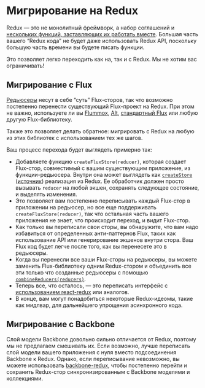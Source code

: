 # Мигрирование на Redux

Redux — это не монолитный фреймворк, а набор соглашений и [нескольких функций, заставляющих их работать вместе](../api/index.md). Большая часть вашего “Redux кода” не будет даже использовать Redux API, поскольку большую часть времени вы будете писать функции.

Это позволяет легко переходить как на, так и с Redux. Мы не хотим вас ограничивать!

## Мигрирование с Flux

[Редьюсеры](../Glossary.md#редьюсер-reducer) несут в себе “суть” Flux-сторов, так что возможно постепенно перенести существующий Flux-проект на Redux. При этом не важно, используете ли вы [Flummox](http://github.com/acdlite/flummox), [Alt](http://github.com/goatslacker/alt), [стандартный Flux](https://github.com/facebook/flux) или любую другую Flux-библиотеку.

Также это позволяет делать обратное: мигрировать с Redux на любую из этих библиотек с использованием тех же шагов.

Ваш процесс перехода будет выглядеть примерно так:

- Добавляете функцию `createFluxStore(reducer)`, которая создает Flux-стор, совместимый с вашим существующим приложение, из функции-редьюсера. Внутри она может выглядеть как [`createStore`](../api/createStore.md) ([источник](https://github.com/reactjs/redux/blob/master/src/createStore.js)) реализация из Redux. Ее обработчик должен просто вызывать `reducer` на любой экшен, сохранять следующее состояние, и выделять изменения.
- Это позволяет вам постепенно переписывать каждый Flux-стор в приложении на редьюсер, но все еще поддерживать `createFluxStore(reducer)`, так что остальная часть вашего приложения не знает, что происходит переход, и видит Flux-стор.
- Как только вы переписали свои сторы, вы обнаружите, что вам надо избавиться от определенных анти-паттернов Flux, таких как использование API или генерирование экшенов внутри стора. Ваш Flux код будет легче после того, как вы перенесете это в редьюсеры.
- Когда вы перенесли все ваши Flux-сторы на редьюсеры, вы можете заменить Flux-библиотеку одним Redux-стором и объединить все эти только что созданные редьюсеры с помощью [`combineReducers(reducers)`](../api/combineReducers.md).
- Теперь все, что осталось, — это переписать интерфейс с [использованием react-redux](../basics/UsageWithReact.md) или аналогов.
- В конце, вам могут понадобиться некоторые Redux-идеомы, такие как мидлвар, для дальнейшего упрощения асинхронного кода.

## Мигрирование с Backbone

Слой модели Backbone довольно сильно отличается от Redux, поэтому мы не предлагаем смешивать их. Если возможно, лучше переписать слой модели вашего приложения с нуля вместо подсоединения Backbone к Redux. Однако, если переписывание невозможно, вы можете использовать [backbone-redux](https://github.com/redbooth/backbone-redux), чтобы постепенно перейти и сохранить Redux-стор синхронизированным с Backbone моделями и коллекциями.
